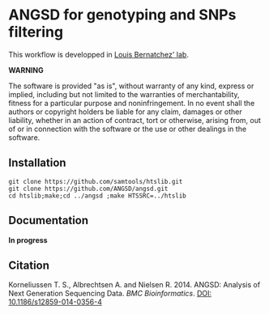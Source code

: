 # ANGSD for genotyping and SNPs filtering

This workflow is developped in [Louis Bernatchez' lab](https://www.bio.ulaval.ca/louisbernatchez/presentation.htm).

**WARNING**

The software is provided "as is", without warranty of any kind, express or implied, including but not limited to the warranties of merchantability, fitness for a particular purpose and noninfringement. In no event shall the authors or copyright holders be liable for any claim, damages or other liability, whether in an action of contract, tort or otherwise, arising from, out of or in connection with the software or the use or other dealings in the software.

## Installation

```
git clone https://github.com/samtools/htslib.git
git clone https://github.com/ANGSD/angsd.git 
cd htslib;make;cd ../angsd ;make HTSSRC=../htslib
```

## Documentation

**In progress**

## Citation

Korneliussen T. S., Albrechtsen A. and Nielsen R. 2014. ANGSD: Analysis of Next Generation Sequencing Data. *BMC Bioinformatics*. [DOI: 10.1186/s12859-014-0356-4](http://bmcbioinformatics.biomedcentral.com/articles/10.1186/s12859-014-0356-4)
